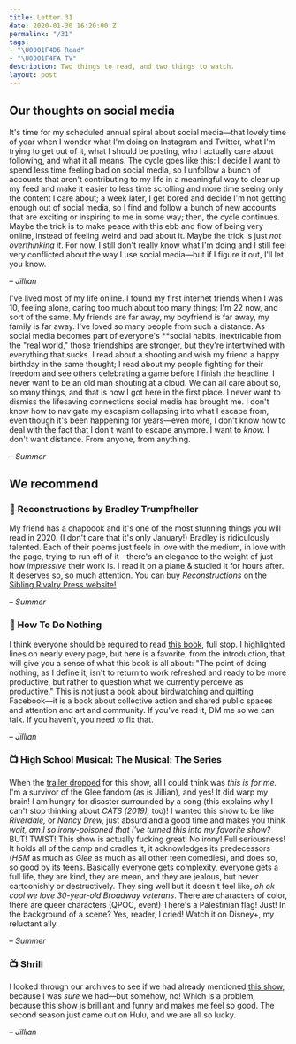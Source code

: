 ```yaml
---
title: Letter 31
date: 2020-01-30 16:20:00 Z
permalink: "/31"
tags:
- "\U0001F4D6 Read"
- "\U0001F4FA TV"
description: Two things to read, and two things to watch.
layout: post
---
```


## Our thoughts on social media

It's time for my scheduled annual spiral about social media—that lovely time of year when I wonder what I'm doing on Instagram and Twitter, what I'm trying to get out of it, what I should be posting, who I actually care about following, and what it all means. The cycle goes like this: I decide I want to spend less time feeling bad on social media, so I unfollow a bunch of accounts that aren't contributing to my life in a meaningful way to clear up my feed and make it easier to less time scrolling and more time seeing only the content I care about; a week later, I get bored and decide I'm not getting enough out of social media, so I find and follow a bunch of new accounts that are exciting or inspiring to me in some way; then, the cycle continues. Maybe the trick is to make peace with this ebb and flow of being very online, instead of feeling weird and bad about it. Maybe the trick is just *not overthinking it*. For now, I still don't really know what I'm doing and I still feel very conflicted about the way I use social media—but if I figure it out, I'll let you know.

– *Jillian*

I've lived most of my life online. I found my first internet friends when I was 10, feeling alone, caring too much about too many things; I'm 22 now, and sort of the same. My friends are far away, my boyfriend is far away, my family is far away. I've loved so many people from such a distance. As social media becomes part of everyone's **social habits, inextricable from the "real world," those friendships are stronger, but they're intertwined with everything that sucks. I read about a shooting and wish my friend a happy birthday in the same thought; I read about my people fighting for their freedom and see others celebrating a game before I finish the headline. I never want to be an old man shouting at a cloud. We can all care about so, so many things, and that is how I got here in the first place. I never want to dismiss the lifesaving connections social media has brought me. I don't know how to navigate my escapism collapsing into what I escape from, even though it's been happening for years—even more, I don't know how to deal with the fact that I don't want to escape anymore. I want to *know.* I don't want distance. From anyone, from anything.

– *Summer*

## We recommend

### 📖 **Reconstructions** by Bradley Trumpfheller

My friend has a chapbook and it's one of the most stunning things you will read in 2020. (I don't care that it's only January!) Bradley is ridiculously talented. Each of their poems just feels in love with the medium, in love with the page, trying to run off of it—there's an elegance to the weight of just how  *impressive* their work is. I read it on a plane & studied it for hours after. It deserves so, so much attention. You can buy *Reconstructions* on the [Sibling Rivalry Press website!](https://siblingrivalrypress.bigcartel.com/product/reconstructions-by-bradley-trumpfheller)

– *Summer*

### 📖 How To Do Nothing

I think everyone should be required to read [this book](https://www.indiebound.org/book/9781612197494), full stop. I highlighted lines on nearly every page, but here is a favorite, from the introduction, that will give you a sense of what this book is all about: "The point of doing nothing, as I define it, isn't to return to work refreshed and ready to be more productive, but rather to question what we currently perceive as productive." This is not just a book about birdwatching and quitting Facebook—it is a book about collective action and shared public spaces and attention and art and community. If you've read it, DM me so we can talk. If you haven't, you need to fix that.

– *Jillian*

### 📺 High School Musical: The Musical: The Series

When the [trailer dropped](https://www.youtube.com/watch?v=RlaV8sJGhfc) for this show, all I could think was *this is for me.* I'm a survivor of the Glee fandom (as is Jillian), and yes! It did warp my brain! I am hungry for disaster surrounded by a song (this explains why I can't stop thinking about *CATS (2019),* too)!  I wanted this show to be like *Riverdale,* or *Nancy Drew,* just absurd and a good time and makes you think *wait, am I so irony-poisoned that I've turned this into my favorite show?* BUT! TWIST! This show is actually fucking great! No irony! Full seriousness! It holds all of the camp and cradles it, it acknowledges its predecessors (*HSM* as much as *Glee* as much as all other teen comedies), and does so, so good by its teens. Basically everyone gets complexity, everyone gets a full life, they are kind, they are mean, and they are jealous, but never cartoonishly or destructively. They sing well but it doesn't feel like, *oh ok cool we love 30-year-old Broadway veterans*. There are characters of color, there are queer characters (QPOC, even!) There's a Palestinian flag! Just! In the background of a scene? Yes, reader, I cried! Watch it on Disney+, my reluctant ally.

– *Summer*

### 📺 Shrill

I looked through our archives to see if we had already mentioned [this show](https://www.hulu.com/series/shrill-54eab813-3a9b-496d-9d7e-908597ad8d1a), because I was *sure* we had—but somehow, no! Which is a problem, because this show is brilliant and funny and makes me feel so good. The second season just came out on Hulu, and we are all so lucky.

– *Jillian*